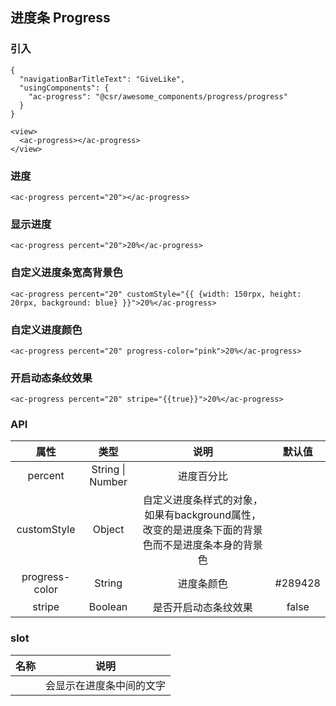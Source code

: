 ## 进度条 Progress

### 引入

```
{
  "navigationBarTitleText": "GiveLike",
  "usingComponents": {
    "ac-progress": "@csr/awesome_components/progress/progress"
  }
}

<view>
  <ac-progress></ac-progress>
</view>
```

### 进度

```
<ac-progress percent="20"></ac-progress>
```

### 显示进度
```
<ac-progress percent="20">20%</ac-progress>
```

### 自定义进度条宽高背景色
```
<ac-progress percent="20" customStyle="{{ {width: 150rpx, height: 20rpx, background: blue} }}">20%</ac-progress>
```

### 自定义进度颜色
```
<ac-progress percent="20" progress-color="pink">20%</ac-progress>
```

### 开启动态条纹效果
```
<ac-progress percent="20" stripe="{{true}}">20%</ac-progress>
```

### API
| 属性 | 类型 | 说明 | 默认值 |
| :---: | :----: | :----: | :----: |
| percent | String \| Number | 进度百分比 |
| customStyle | Object | 自定义进度条样式的对象，如果有background属性，改变的是进度条下面的背景色而不是进度条本身的背景色 | 
| progress-color | String | 进度条颜色 | #289428
| stripe | Boolean | 是否开启动态条纹效果 | false

### slot

| 名称 | 说明 |
| :---: | :----: |
|  | 会显示在进度条中间的文字 | 
